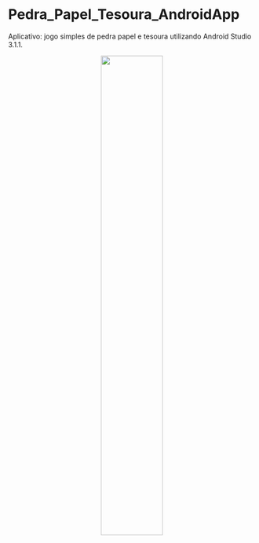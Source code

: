 # Pedra_Papel_Tesoura_AndroidApp

Aplicativo: jogo simples de pedra papel e tesoura utilizando Android Studio 3.1.1.

<p align="center">
  <img src="https://raw.githubusercontent.com/alessandrahlk/pedra_papel_tesoura_android_app/master/2018-06-25_21h07_04.png" style="width: 50%; height: 50%"/>
</p>
